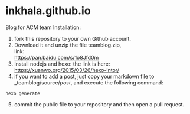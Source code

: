 # inkhala.github.io
Blog for ACM team
Installation:  
1. fork this repository to your own Github account.  
2. Download it and unzip the file teamblog.zip,  
link:  
https://pan.baidu.com/s/1o8Jfd0m  
3. Install nodejs and hexo: the link is here: https://xuanwo.org/2015/03/26/hexo-intor/
4. if you want to add a post, just copy your markdown file to  _teamblog/source/_post_, and execute the following command:   
```
hexo generate
```  
5. commit the public file to your repository and then open a pull request.  
